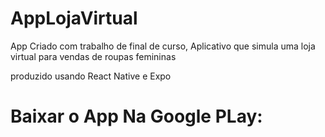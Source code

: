 # AppLojaVirtual

App Criado com trabalho de final de curso, Aplicativo que simula uma loja virtual para vendas de roupas femininas

produzido usando React Native e Expo

# Baixar o App Na Google PLay:

